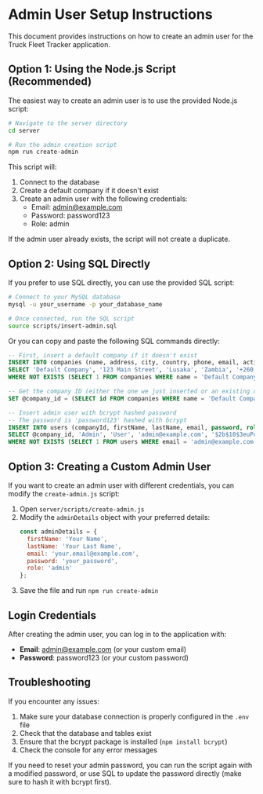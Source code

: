 # Admin User Setup Instructions

This document provides instructions on how to create an admin user for the Truck Fleet Tracker application.

## Option 1: Using the Node.js Script (Recommended)

The easiest way to create an admin user is to use the provided Node.js script:

```bash
# Navigate to the server directory
cd server

# Run the admin creation script
npm run create-admin
```

This script will:
1. Connect to the database
2. Create a default company if it doesn't exist
3. Create an admin user with the following credentials:
   - Email: admin@example.com
   - Password: password123
   - Role: admin

If the admin user already exists, the script will not create a duplicate.

## Option 2: Using SQL Directly

If you prefer to use SQL directly, you can use the provided SQL script:

```bash
# Connect to your MySQL database
mysql -u your_username -p your_database_name

# Once connected, run the SQL script
source scripts/insert-admin.sql
```

Or you can copy and paste the following SQL commands directly:

```sql
-- First, insert a default company if it doesn't exist
INSERT INTO companies (name, address, city, country, phone, email, active, createdAt, updatedAt)
SELECT 'Default Company', '123 Main Street', 'Lusaka', 'Zambia', '+260 123 456789', 'info@defaultcompany.com', 1, NOW(), NOW()
WHERE NOT EXISTS (SELECT 1 FROM companies WHERE name = 'Default Company');

-- Get the company ID (either the one we just inserted or an existing one)
SET @company_id = (SELECT id FROM companies WHERE name = 'Default Company' LIMIT 1);

-- Insert admin user with bcrypt hashed password
-- The password is 'password123' hashed with bcrypt
INSERT INTO users (companyId, firstName, lastName, email, password, role, active, createdAt, updatedAt)
SELECT @company_id, 'Admin', 'User', 'admin@example.com', '$2b$10$3euPcmQFCiblsZeEu5s7p.9MUZWg9hgTM0hBKqjRdGzUHf6j7P1Aq', 'admin', 1, NOW(), NOW()
WHERE NOT EXISTS (SELECT 1 FROM users WHERE email = 'admin@example.com');
```

## Option 3: Creating a Custom Admin User

If you want to create an admin user with different credentials, you can modify the `create-admin.js` script:

1. Open `server/scripts/create-admin.js`
2. Modify the `adminDetails` object with your preferred details:
   ```javascript
   const adminDetails = {
     firstName: 'Your Name',
     lastName: 'Your Last Name',
     email: 'your.email@example.com',
     password: 'your_password',
     role: 'admin'
   };
   ```
3. Save the file and run `npm run create-admin`

## Login Credentials

After creating the admin user, you can log in to the application with:

- **Email**: admin@example.com (or your custom email)
- **Password**: password123 (or your custom password)

## Troubleshooting

If you encounter any issues:

1. Make sure your database connection is properly configured in the `.env` file
2. Check that the database and tables exist
3. Ensure that the bcrypt package is installed (`npm install bcrypt`)
4. Check the console for any error messages

If you need to reset your admin password, you can run the script again with a modified password, or use SQL to update the password directly (make sure to hash it with bcrypt first).
